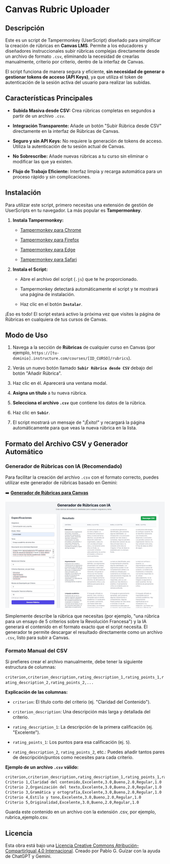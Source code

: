 # Canvas Rubric Uploader

## Descripción

Este es un script de Tampermonkey (UserScript) diseñado para simplificar la creación de rúbricas en **Canvas LMS**. Permite a los educadores y diseñadores instruccionales subir rúbricas complejas directamente desde un archivo de formato `.csv`, eliminando la necesidad de crearlas manualmente, criterio por criterio, dentro de la interfaz de Canvas.

El script funciona de manera segura y eficiente, **sin necesidad de generar o gestionar tokens de acceso (API Keys)**, ya que utiliza el token de autenticación de la sesión activa del usuario para realizar las subidas.

## Características Principales

* **Subida Masiva desde CSV:** Crea rúbricas completas en segundos a partir de un archivo `.csv`.

* **Integración Transparente:** Añade un botón "Subir Rúbrica desde CSV" directamente en la interfaz de Rúbricas de Canvas.

* **Seguro y sin API Keys:** No requiere la generación de tokens de acceso. Utiliza la autenticación de tu sesión actual de Canvas.

* **No Sobrescribe:** Añade nuevas rúbricas a tu curso sin eliminar o modificar las que ya existen.

* **Flujo de Trabajo Eficiente:** Interfaz limpia y recarga automática para un proceso rápido y sin complicaciones.

## Instalación

Para utilizar este script, primero necesitas una extensión de gestión de UserScripts en tu navegador. La más popular es **Tampermonkey**.

1. **Instala Tampermonkey:**

   * [Tampermonkey para Chrome](https://chrome.google.com/webstore/detail/tampermonkey/dhdgffkkebhmkfjojejmpbldmpobfkfo)

   * [Tampermonkey para Firefox](https://addons.mozilla.org/es/firefox/addon/tampermonkey/)

   * [Tampermonkey para Edge](https://microsoftedge.microsoft.com/addons/detail/tampermonkey/iikmkjmpaadaobahmlepeloendndfphd)

   * [Tampermonkey para Safari](https://www.tampermonkey.net/?browser=safari)

2. **Instala el Script:**

   * Abre el archivo del script (`.js`) que te he proporcionado.

   * Tampermonkey detectará automáticamente el script y te mostrará una página de instalación.

   * Haz clic en el botón **`Instalar`**.

¡Eso es todo! El script estará activo la próxima vez que visites la página de Rúbricas en cualquiera de tus cursos de Canvas.

## Modo de Uso

1. Navega a la sección de **Rúbricas** de cualquier curso en Canvas (por ejemplo, `https://[tu-dominio].instructure.com/courses/[ID_CURSO]/rubrics`).

2. Verás un nuevo botón llamado **`Subir Rúbrica desde CSV`** debajo del botón "Añadir Rúbrica".

3. Haz clic en él. Aparecerá una ventana modal.

4. **Asigna un título** a tu nueva rúbrica.

5. **Selecciona el archivo `.csv`** que contiene los datos de la rúbrica.

6. Haz clic en **`Subir`**.

7. El script mostrará un mensaje de "¡Éxito!" y recargará la página automáticamente para que veas la nueva rúbrica en la lista.

## Formato del Archivo CSV y Generador Automático

### Generador de Rúbricas con IA (Recomendado)

Para facilitar la creación del archivo `.csv` con el formato correcto, puedes utilizar este generador de rúbricas basado en Gemini:

➡️ [**Generador de Rúbricas para Canvas**](https://g.co/gemini/share/716b1e5aaab8)

![Generador de Rúbricas para Canvas](src/Generador-de-rubricas.jpg)

Simplemente describe la rúbrica que necesitas (por ejemplo, "una rúbrica para un ensayo de 5 criterios sobre la Revolución Francesa") y la IA generará el contenido en el formato exacto que el script necesita. El generador te permite descargar el resultado directamente como un archivo `.csv`, listo para subir a Canvas.

### Formato Manual del CSV

Si prefieres crear el archivo manualmente, debe tener la siguiente estructura de columnas:

`criterion,criterion_description,rating_description_1,rating_points_1,rating_description_2,rating_points_2,...`

**Explicación de las columnas:**

* `criterion`: El título corto del criterio (ej. "Claridad del Contenido").

* `criterion_description`: Una descripción más larga y detallada del criterio.

* `rating_description_1`: La descripción de la primera calificación (ej. "Excelente").

* `rating_points_1`: Los puntos para esa calificación (ej. `5`).

* `rating_description_2`, `rating_points_2`, etc.: Puedes añadir tantos pares de descripción/puntos como necesites para cada criterio.

**Ejemplo de un archivo `.csv` válido:**

```csv
criterion,criterion_description,rating_description_1,rating_points_1,rating_description_2,rating_points_2,rating_description_3,rating_points_3
Criterio 1,Claridad del contenido,Excelente,3.0,Bueno,2.0,Regular,1.0
Criterio 2,Organización del texto,Excelente,3.0,Bueno,2.0,Regular,1.0
Criterio 3,Gramática y ortografía,Excelente,3.0,Bueno,2.0,Regular,1.0
Criterio 4,Estilo y tono,Excelente,3.0,Bueno,2.0,Regular,1.0
Criterio 5,Originalidad,Excelente,3.0,Bueno,2.0,Regular,1.0
```

Guarda este contenido en un archivo con la extensión .csv, por ejemplo, rubrica_ejemplo.csv.

## Licencia

Esta obra está bajo una [Licencia Creative Commons Atribución-CompartirIgual 4.0 Internacional](http://creativecommons.org/licenses/by-sa/4.0/). Creado por Pablo G. Guízar con la ayuda de ChatGPT y Gemini.

